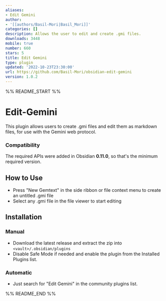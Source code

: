 ```yaml
---
aliases:
- Edit Gemini
author:
- '[[authors/Basil-Mori|Basil_Mori]]'
categories: []
description: Allows the user to edit and create .gmi files.
downloads: 3448
mobile: true
number: 660
stars: 5
title: Edit Gemini
type: plugin
updated: '2022-10-23T23:30:00'
url: https://github.com/Basil-Mori/obsidian-edit-gemini
version: 1.0.2
---
```


%% README_START %%

# Edit-Gemini

This plugin allows users to create .gmi files and edit them as markdown files, for use with the Gemini web protocol.

### Compatibility
The required APIs were added in Obsidian **0.11.0**, so that's the minimum required version.

## How to Use
- Press "New Gemtext" in the side ribbon or file context menu to create an untitled .gmi file
- Select any .gmi file in the file viewer to start editing

## Installation
### Manual
- Download the latest release and extract the zip into `<vault>/.obsidian/plugins`
- Disable Safe Mode if needed and enable the plugin from the Installed Plugins list.
### Automatic
- Just search for "Edit Gemini" in the community plugins list.


%% README_END %%